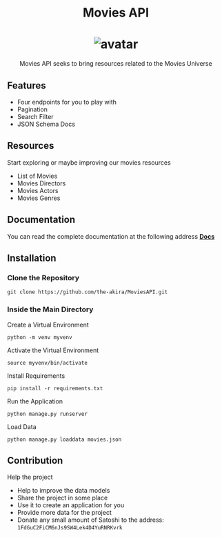 <h1 align="center">Movies API</h1>

<h1 align="center">
    <img alt="avatar" src="https://i.ibb.co/68W8KyM/avatar3.png"> </br>
</h1>

<p align="center">Movies API seeks to bring resources related to the Movies Universe</p> 

## Features

- Four endpoints for you to play with
- Pagination
- Search Filter
- JSON Schema Docs

## Resources

Start exploring or maybe improving our movies resources

- List of Movies
- Movies Directors
- Movies Actors
- Movies Genres

## Documentation

You can read the complete documentation at the following address **[Docs](https://mooviesapi.herokuapp.com/documentation/)**

## Installation

### Clone the Repository

```
git clone https://github.com/the-akira/MoviesAPI.git
```

### Inside the Main Directory

Create a Virtual Environment

```
python -m venv myvenv
```

Activate the Virtual Environment

```
source myvenv/bin/activate
```

Install Requirements

```
pip install -r requirements.txt
```

Run the Application

```
python manage.py runserver
```

Load Data

```
python manage.py loaddata movies.json
```

## Contribution

Help the project

- Help to improve the data models
- Share the project in some place
- Use it to create an application for you
- Provide more data for the project
- Donate any small amount of Satoshi to the address: `1FdGuC2FiCM6nJs9SW4Lek4D4YuRNRKvrk`